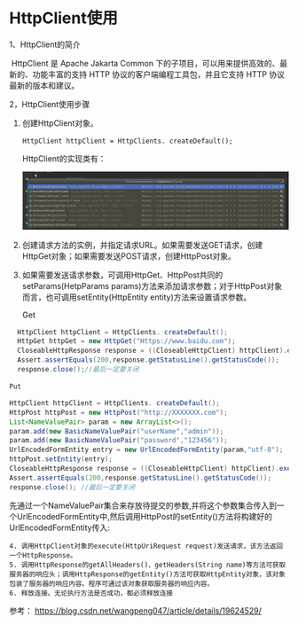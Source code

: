 # HttpClient使用

1、HttpClient的简介

​     HttpClient 是 Apache Jakarta Common 下的子项目，可以用来提供高效的、最新的、功能丰富的支持 HTTP 协议的客户端编程工具包，并且它支持 HTTP 协议最新的版本和建议。

2，HttpClient使用步骤

 1. 创建HttpClient对象。

    ```
    HttpClient httpClient = HttpClients. createDefault();
    ```

    HttpClient的实现类有：

    ![](https://github.com/zayebuza/QA-java/blob/master/md_image/httpClient.png)

 2. 创建请求方法的实例，并指定请求URL。如果需要发送GET请求，创建HttpGet对象；如果需要发送POST请求，创建HttpPost对象。

 3. 如果需要发送请求参数，可调用HttpGet、HttpPost共同的setParams(HetpParams params)方法来添加请求参数；对于HttpPost对象而言，也可调用setEntity(HttpEntity entity)方法来设置请求参数。

    Get

```java
  HttpClient httpClient = HttpClients. createDefault();
  HttpGet httpGet = new HttpGet("Https://www.baidu.com");
  CloseableHttpResponse response = ((CloseableHttpClient) httpClient).execute(httpGet);
  Assert.assertEquals(200,response.getStatusLine().getStatusCode());
  response.close();//最后一定要关闭
```

 	Put   

```java
HttpClient httpClient = HttpClients. createDefault();
HttpPost httpPost = new HttpPost("http://XXXXXXX.com");
List<NameValuePair> param = new ArrayList<>();
param.add(new BasicNameValuePair("userName","admin"));
param.add(new BasicNameValuePair("password","123456"));
UrlEncodedFormEntity entry = new UrlEncodedFormEntity(param,"utf-8");
httpPost.setEntity(entry);
CloseableHttpResponse response = ((CloseableHttpClient) httpClient).execute(httpPost);
Assert.assertEquals(200,response.getStatusLine().getStatusCode());
response.close(); //最后一定要关闭
```

先通过一个NameValuePair集合来存放待提交的参数,并将这个参数集合传入到一个UrlEncodedFormEntity中,然后调用HttpPost的setEntity()方法将构建好的UrlEncodedFormEntity传入: 

	4. 调用HttpClient对象的execute(HttpUriRequest request)发送请求，该方法返回一个HttpResponse。
	5. 调用HttpResponse的getAllHeaders()、getHeaders(String name)等方法可获取服务器的响应头；调用HttpResponse的getEntity()方法可获取HttpEntity对象，该对象包装了服务器的响应内容。程序可通过该对象获取服务器的响应内容。
	6. 释放连接。无论执行方法是否成功，都必须释放连接



参考：	https://blog.csdn.net/wangpeng047/article/details/19624529/
